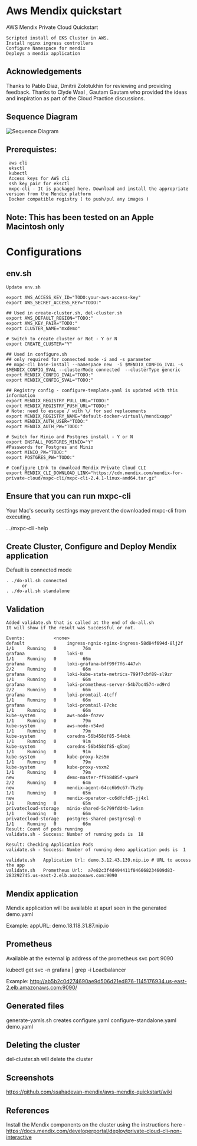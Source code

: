 # Aws Mendix quickstart
 AWS Mendix Private Cloud Quickstart

    Scripted install of EKS Cluster in AWS.
    Install nginx ingress controllers
    Configure Namespace for mendix
    Deploys a mendix application


## Acknowledgements

   Thanks to Pablo Diaz, Dmitrii Zolotukhin for reviewing and providing feedback.
   Thanks to Clyde Waal , Gautam Gautam who provided the ideas and inspiration as part of the Cloud Practice discussions.

## Sequence Diagram

![Sequence Diagram](/images/sequence.png)

## Prerequistes:

     aws cli
     eksctl
     kubectl
     Access keys for AWS cli
     ssh key pair for eksctl
     mxpc-cli - It is packaged here. Download and install the appropriate version from the Mendix platform
     Docker compatible registry ( to push/pul any images )

## Note: This has been tested on an Apple Macintosh only

# Configurations

## env.sh

    Update env.sh

    export AWS_ACCESS_KEY_ID="TODO:your-aws-access-key"
    export AWS_SECRET_ACCESS_KEY="TODO:"

    ## Used in create-cluster.sh, del-cluster.sh
    export AWS_DEFAULT_REGION="TODO:"
    export AWS_KEY_PAIR="TODO:"
    export CLUSTER_NAME="mxdemo"

    # Switch to create cluster or Not - Y or N
    export CREATE_CLUSTER="Y"

    ## Used in configure.sh
    ## only required for connected mode -i and -s parameter
    ## mxpc-cli base-install --namespace new  -i $MENDIX_CONFIG_IVAL -s $MENDIX_CONFIG_SVAL --clusterMode connected  --clusterType generic
    export MENDIX_CONFIG_IVAL="TODO:"
    export MENDIX_CONFIG_SVAL="TODO:"

    ## Registry config - configure-template.yaml is updated with this information
    export MENDIX_REGISTRY_PULL_URL="TODO:"
    export MENDIX_REGISTRY_PUSH_URL="TODO:"
    # Note: need to escape / with \/ for sed replacements
    export MENDIX_REGISTRY_NAME="default-docker-virtual\/mendixapp"
    export MENDIX_AUTH_USER="TODO:"
    export MENDIX_AUTH_PW="TODO:"

    # Switch for Minio and Postgres install - Y or N
    export INSTALL_POSTGRES_MINIO="Y"
    #Passwords for Postgres and Minio
    export MINIO_PW="TODO:"
    export POSTGRES_PW="TODO:"

    # Configure LInk to download Mendix Private Cloud CLI
    export MENDIX_CLI_DOWNLOAD_LINK="https://cdn.mendix.com/mendix-for-private-cloud/mxpc-cli/mxpc-cli-2.4.1-linux-amd64.tar.gz"


## Ensure that you can run mxpc-cli
   Your Mac's security sesttings may prevent the downloaded mxpc-cli from executing.

   . ./mxpc-cli -help

## Create Cluster, Configure and Deploy Mendix application

Default is connected mode

    . ./do-all.sh connected
          or
    . ./do-all.sh standalone


## Validation

    Added validate.sh that is called at the end of do-all.sh
    It will show if the result was Successful or not.

    Events:           <none>
    default                ingress-ngnix-nginx-ingress-58d84f694d-8lj2f   1/1     Running   0          76m
    grafana                loki-0                                         1/1     Running   0          66m
    grafana                loki-grafana-bff99f7f6-447vh                   2/2     Running   0          66m
    grafana                loki-kube-state-metrics-799f7cbf89-sl9zr       1/1     Running   0          66m
    grafana                loki-prometheus-server-54b7bc4574-vd9rd        2/2     Running   0          66m
    grafana                loki-promtail-4tcff                            1/1     Running   0          66m
    grafana                loki-promtail-87ckc                            1/1     Running   0          66m
    kube-system            aws-node-fnzvv                                 1/1     Running   0          79m
    kube-system            aws-node-n54vd                                 1/1     Running   0          79m
    kube-system            coredns-56b458df85-54mbk                       1/1     Running   0          91m
    kube-system            coredns-56b458df85-q5bmj                       1/1     Running   0          91m
    kube-system            kube-proxy-kzs5m                               1/1     Running   0          79m
    kube-system            kube-proxy-vsxm2                               1/1     Running   0          79m
    new                    demo-master-ff9b8d85f-vpwr9                    2/2     Running   0          64m
    new                    mendix-agent-64cc6b9c67-7kz9p                  1/1     Running   0          65m
    new                    mendix-operator-cc6dfcfd5-jj4xl                1/1     Running   0          65m
    privatecloud-storage   minio-shared-5c799fdd4b-lw6sn                  1/1     Running   0          66m
    privatecloud-storage   postgres-shared-postgresql-0                   1/1     Running   0          66m
    Result: Count of pods running
    validate.sh - Success: Number of running pods is  18

    Result: Checking Application Pods
    validate.sh - Success: Number of running demo application pods is  1

    validate.sh   Application Url: demo.3.12.43.139.nip.io # URL to access the app
    validate.sh   Prometheus Url:  a7e82c3f4d494411f846668234609d83-283292745.us-east-2.elb.amazonaws.com:9090

## Mendix application
  Mendix application will be available at apurl seen in the generated demo.yaml

  Example:
  appURL: demo.18.118.31.87.nip.io        

## Prometheus
   Available at the external ip address of the prometheus svc port 9090

   kubectl get svc -n grafana | grep -i Loadbalancer

   Example:
   http://ab5b2c0d274690ae9d506d21ed876-1145176934.us-east-2.elb.amazonaws.com:9090/


## Generated files

  generate-yamls.sh creates
      configure.yaml
      configure-standalone.yaml
      demo.yaml


## Deleting the cluster

   del-cluster.sh will delete the cluster

## Screenshots

   https://github.com/ssahadevan-mendix/aws-mendix-quickstart/wiki


## References
Install the Mendix components on the cluster using the instructions here - https://docs.mendix.com/developerportal/deploy/private-cloud-cli-non-interactive
